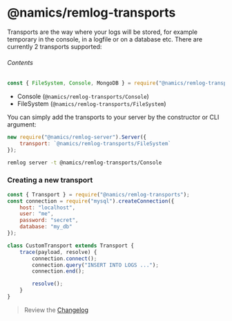 # @namics/remlog-transports

Transports are the way where your logs will be stored, for example temporary in the console, in a logfile or on a database etc. There are currently 2 transports supported:

###### Contents

```js
const { FileSystem, Console, MongoDB } = require("@namics/remlog-transports");
```

* Console (`@namics/remlog-transports/Console`)
* FileSystem (`@namics/remlog-transports/FileSystem`)

You can simply add the transports to your server by the constructor or CLI argument:

```js
new require("@namics/remlog-server").Server({
    transport: `@namics/remlog-transports/FileSystem`
});
```

```bash
remlog server -t @namics/remlog-transports/Console
```

### Creating a new transport

```js
const { Transport } = require("@namics/remlog-transports");
const connection = require("mysql").createConnection({
    host: "localhost",
    user: "me",
    password: "secret",
    database: "my_db"
});

class CustomTransport extends Transport {
    trace(payload, resolve) {
        connection.connect();
        connection.query("INSERT INTO LOGS ...");
        connection.end();

        resolve();
    }
}
```

> Review the [Changelog](/packages/transports/CHANGELOG.md)

